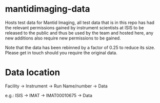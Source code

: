 # mantidimaging-data
Hosts test data for Mantid Imaging, all test data that is in this repo has had the relevant permissions gained by instrument scientists at ISIS to be released to the public and thus be used by the team and hosted here, any new additions also require new permissions to be gained.

Note that the data has been rebinned by a factor of 0.25 to reduce its size. Please get in touch should you require the original data.

# Data location
Facility -> Instrument -> Run Name/number -> Data

e.g.: ISIS -> IMAT -> IMAT00010675 -> Data
